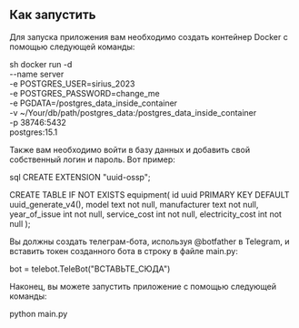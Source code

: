 ## Как запустить

Для запуска приложения вам необходимо создать контейнер Docker с помощью следующей команды:

sh
docker run -d \
--name server \
-e POSTGRES_USER=sirius_2023 \
-e POSTGRES_PASSWORD=change_me \
-e PGDATA=/postgres_data_inside_container \
-v ~/Your/db/path/postgres_data:/postgres_data_inside_container \
-p 38746:5432 \
postgres:15.1


Также вам необходимо войти в базу данных и добавить свой собственный логин и пароль. Вот пример:

sql
CREATE EXTENSION "uuid-ossp";

CREATE TABLE IF NOT EXISTS equipment(
    id uuid PRIMARY KEY DEFAULT uuid_generate_v4(),
    model text not null,
    manufacturer text not null,
    year_of_issue int not null,
    service_cost int not null,
    electricity_cost int not null
);

Вы должны создать телеграм-бота, используя @botfather в Telegram, и вставить токен созданного бота в строку в файле main.py:

bot = telebot.TeleBot("ВСТАВЬТЕ_СЮДА")

Наконец, вы можете запустить приложение с помощью следующей команды:

python main.py